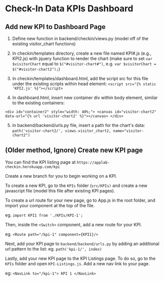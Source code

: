 # Check-In Data KPIs Dashboard

## Add new KPI to Dashboard Page

1) Define new function in backend/checkin/views.py (model off of the existing visitor_chart functions)

2) In checkin/templates directory, create a new file named KPI#.js (e.g., KPI2.js) with jquery function to render the chart (make sure to set `var $visitorChart` equal to `$("#visitor-chart#")`, e.g. `var $visitorChart = $("#visitor-chart2");`)

3) In checkin/templates/dashboard.html, add the script src for this file under the existing scripts within head element: `<script src="{% static 'KPI2.js' %}"></script>`

4) In dashboard.html, insert new container div within body element, similar to the existing containers: 

`<div id="container2" style="width: 40%;"> <canvas id="visitor-chart2" data-url="{% url 'visitor-chart2' %}"></canvas> </div>`

5) In backend/backend/urls.py file, insert a path for the chart's data: `path('visitor-chart2/', views.visitor_chart2, name="visitor-chart2")`

## (Older method, Ignore) Create new KPI page

You can find the KPI listing page at `https://applab-checkin.herokuapp.com/kpi`

Create a new branch for you to begin working on a KPI.

To create a new KPI, go to the `KPIs` folder (`src/KPIs)` and create a new javascript file (model this file after existing KPI pages).

To create a url route for your new page, go to App.js in the root folder, and import your component at the top of the file. 

eg. `import KPI1 from './KPIs/KPI-1';`

Then, inside the `<Switch>` component, add a new route for your KPI.

eg.  `<Route path="/kpi-1" component={KPI1}/>`

Next, add your KPI page to `backend/backend/urls.py` by adding an additional url pattern to the list:
eg. `path('kpi-1/', index)`

Lastly, add your new KPI page to the KPI Listings page. To do so, go to the `KPIs` folder and open `KPI-Listings.js`. Add a new nav link to your page.

eg: `<NavLink to="/kpi-1"> KPI 1 </NavLink>`
